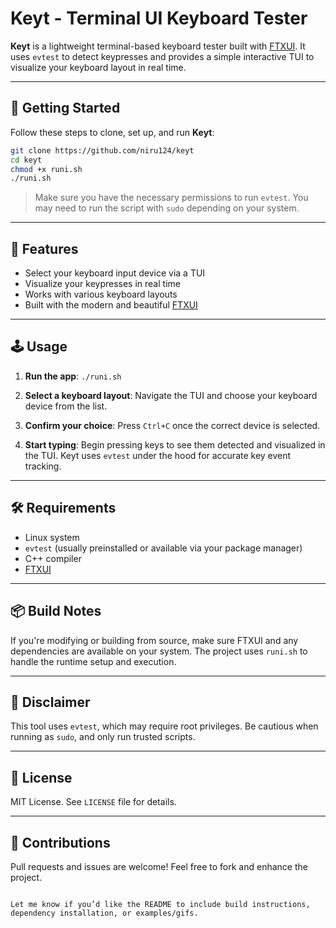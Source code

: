 # Keyt - Terminal UI Keyboard Tester

**Keyt** is a lightweight terminal-based keyboard tester built with [FTXUI](https://github.com/ArthurSonzogni/FTXUI). It uses `evtest` to detect keypresses and provides a simple interactive TUI to visualize your keyboard layout in real time.

---

## 🚀 Getting Started

Follow these steps to clone, set up, and run **Keyt**:

```bash
git clone https://github.com/niru124/keyt
cd keyt
chmod +x runi.sh
./runi.sh
````

> Make sure you have the necessary permissions to run `evtest`. You may need to run the script with `sudo` depending on your system.

---

## 🧩 Features

* Select your keyboard input device via a TUI
* Visualize your keypresses in real time
* Works with various keyboard layouts
* Built with the modern and beautiful [FTXUI](https://github.com/ArthurSonzogni/FTXUI)

---

## 🕹️ Usage

1. **Run the app**:
   `./runi.sh`

2. **Select a keyboard layout**:
   Navigate the TUI and choose your keyboard device from the list.

3. **Confirm your choice**:
   Press `Ctrl+C` once the correct device is selected.

4. **Start typing**:
   Begin pressing keys to see them detected and visualized in the TUI. Keyt uses `evtest` under the hood for accurate key event tracking.

---

## 🛠️ Requirements

* Linux system
* `evtest` (usually preinstalled or available via your package manager)
* C++ compiler
* [FTXUI](https://github.com/ArthurSonzogni/FTXUI)

---

## 📦 Build Notes

If you're modifying or building from source, make sure FTXUI and any dependencies are available on your system. The project uses `runi.sh` to handle the runtime setup and execution.

---

## 🧪 Disclaimer

This tool uses `evtest`, which may require root privileges. Be cautious when running as `sudo`, and only run trusted scripts.

---

## 📄 License

MIT License. See `LICENSE` file for details.

---

## 🙌 Contributions

Pull requests and issues are welcome! Feel free to fork and enhance the project.

```

Let me know if you’d like the README to include build instructions, dependency installation, or examples/gifs.
```
